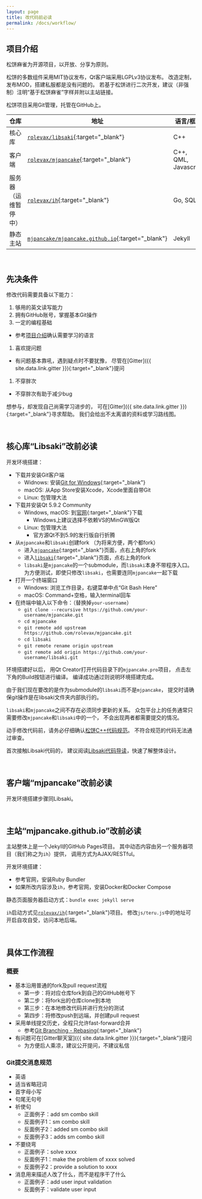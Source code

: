```yaml
---
layout: page
title: 改代码前必读
permalink: /docs/workflow/
---
```


## <a name="intro"></a>项目介绍

松饼麻雀为开源项目，以开放、分享为原则。

松饼的多数组件采用MIT协议发布，Qt客户端采用LGPLv3协议发布。
改造定制，发布MOD，搭建私服都是没有问题的。
若基于松饼进行二次开发，建议（非强制）注明“基于松饼麻雀”字样并附以主站链接。

松饼项目采用Git管理，托管在GitHub上。

| 仓库                | 地址   | 语言/框架 |
| ------------------- | ------ | --------- |
| 核心库    | [`rolevax/libsaki`][libsaki]{:target="_blank"} | C++ |
| 客户端    | [`rolevax/mjpancake`][mjpancake]{:target="_blank"} | C++, QML, Javascript |
| 服务器（运维暂停中）| [`rolevax/ih`][ih]{:target="_blank"} | Go, SQL |
| 静态主站  | [`mjpancake/mjpancake.github.io`][pages]{:target="_blank"} | Jekyll |

[libsaki]: https://github.com/rolevax/libsaki
[mjpancake]: https://github.com/rolevax/mjpancake
[ih]: https://github.com/rolevax/ih
[pages]: https://github.com/mjpancake/mjpancake.github.io

<br />

## 先决条件

修改代码需要具备以下能力：

1. 够用的英文读写能力
1. 拥有GitHub账号，掌握基本Git操作
1. 一定的编程基础
  - 参考[项目介绍](#intro)确认需要学习的语言
1. 喜欢提问题
  - 有问题基本靠吼，遇到疑点时不要犹豫，
    尽管在[Gitter]({{ site.data.link.gitter }}){:target="_blank"}提问
1. 不穿胖次
  - 不穿胖次有助于减少bug

想参与，却发现自己尚需学习进步的，
可在[Gitter]({{ site.data.link.gitter }}){:target="_blank"}寻求帮助。
我们会给出不太离谱的资料或学习路线图。

<br />

## 核心库“Libsaki”改前必读

开发环境搭建：

- 下载并安装Git客户端
    - Widnows: 安装[Git for Windows](https://git-for-windows.github.io/){:target="_blank"}
    - macOS: 从App Store安装Xcode，Xcode里面自带Git
    - Linux: 包管理大法
- 下载并安装Qt 5.9.2 Community
    - Windows, macOS: 到[官网](www.qt.io){:target="_blank"}下载
        - Windows上建议选择不依赖VS的MinGW版Qt
    - Linux: 包管理大法
        - 官方源Qt不到5.9的发行版自行折腾
- 从`mjpancake`和`libsaki`创建fork （为将来方便，两个都fork）
    - 进入[`mjpancake`][mjpancake]{:target="_blank"}页面，点右上角的fork
    - 进入[`libsaki`][libsaki]{:target="_blank"}页面，点右上角的fork
    - `libsaki`是`mjpancake`的一个submodule，而`libsaki`本身不带程序入口。
      为方便测试，即使只修改`libsaki`，也需要连同`mjpancake`一起下载
- 打开一个终端窗口
    - Windows: 浏览工作目录，右键菜单中点“Git Bash Here”
    - macOS: Command+空格，输入terminal回车
- 在终端中输入以下命令：（替换掉`your-username`）
    - `git clone --recursive https://github.com/your-username/mjpancake.git`
    - `cd mjpancake`
    - `git remote add upstream https://github.com/rolevax/mjpancake.git`
    - `cd libsaki`
    - `git remote rename origin upstream`
    - `git remote add origin https://github.com/your-username/libsaki.git`

环境搭建好以后，
用Qt Creator打开代码目录下的`mjpancake.pro`项目，
点击左下角的Build按钮进行编译。
编译成功通过则说明环境搭建完成。

由于我们现在要改的是作为submodule的`libsaki`而不是`mjpancake`，
提交时请确保git操作是在libsaki文件夹内部执行的。

`libsaki`和`mjpancake`之间不存在必须同步更新的关系。
众包平台上的任务通常只需要修改`mjpancake`和`libsaki`中的一个，
不会出现两者都需要提交的情况。

动手修改代码前，请务必仔细确认[松饼C++代码规范](/docs/cpp/)。
不符合规范的代码无法通过审查。

首次接触Libsaki代码的，
建议阅读[Libsaki代码导读](/docs/libsaki/)，快速了解整体设计。

<br />

## 客户端“mjpancake”改前必读

开发环境搭建步骤同Libsaki。

<br />

## 主站“mjpancake.github.io”改前必读

主站整体上是一个Jekyll的GitHub Pages项目。
其中动态内容由另一个服务器项目（我们称之为`ih`）提供，
调用方式为AJAX/RESTful。

开发环境搭建：

- 参考官网，安装Ruby Bundler
- 如果所改内容涉及`ih`，参考官网，安装Docker和Docker Compose

静态页面服务器启动方式：`bundle exec jekyll serve`

`ih`启动方式见[`rolevax/ih`][ih]{:target="_blank"}项目。
修改`js/teru.js`中的地址可开启自攻自受，访问本地后端。

<br />

## 具体工作流程

### 概要
- 基本沿用普通的fork及pull request流程
    - 第一步：将对应仓库fork到自己的GitHub帐号下
    - 第二步：将fork出的仓库clone到本地
    - 第三步：在本地修改代码并进行充分的测试
    - 第四步：将修改push到远端，并创建pull request
- 采用单线提交历史，全程只允许fast-forward合并
    - 参考[Git Branching - Rebasing](https://git-scm.com/book/en/v2/Git-Branching-Rebasing){:target="_blank"}
- 有问题可在[Gitter聊天室]({{ site.data.link.gitter }}){:target="_blank"}提问
    - 为方便后人乘凉，建议公开提问，不建议私信

### Git提交消息规范
- 英语
- 适当省略冠词
- 首字母小写
- 句尾无句号
- 祈使句
  - 正面例子：add sm combo skill
  - 反面例子1：sm combo skill
  - 反面例子2：added sm combo skill
  - 反面例子3：adds sm combo skill
- 不要绕弯
  - 正面例子：solve xxxx
  - 反面例子1：make the problem of xxxx solved
  - 反面例子2：provide a solution to xxxx
- 消息用来描述人改了什么，而不是程序干了什么
  - 正面例子：add user input validation
  - 反面例子：validate user input


